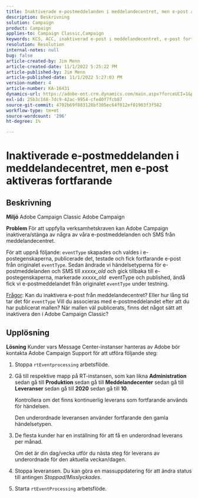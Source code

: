 ```yaml
---
title: Inaktiverade e-postmeddelanden i meddelandecentret, men e-post aktiveras fortfarande
description: Beskrivning
solution: Campaign
product: Campaign
applies-to: Campaign Classic,Campaign
keywords: KCS, ACC, inaktiverad e-post i meddelandecentret, e-post fortfarande utlöses, Adobe Campaign Classic, Adobe Campaign, felsökning
resolution: Resolution
internal-notes: null
bug: false
article-created-by: Jim Menn
article-created-date: 11/1/2022 5:25:22 PM
article-published-by: Jim Menn
article-published-date: 11/1/2022 5:27:03 PM
version-number: 4
article-number: KA-16431
dynamics-url: https://adobe-ent.crm.dynamics.com/main.aspx?forceUCI=1&pagetype=entityrecord&etn=knowledgearticle&id=ded77429-0a5a-ed11-9561-6045bd006a22
exl-id: 25b3c168-7dc9-42ac-9954-cfe40f7fcb87
source-git-commit: 4702b69f883128bf305ec64f012ef01903f3f582
workflow-type: tm+mt
source-wordcount: '296'
ht-degree: 1%

---
```


# Inaktiverade e-postmeddelanden i meddelandecentret, men e-post aktiveras fortfarande

## Beskrivning


<b>Miljö</b>
Adobe Campaign Classic Adobe Campaign

<b>Problem</b>
För att uppfylla verksamhetskraven kan Adobe Campaign inaktivera/stänga av några av våra e-postmeddelanden och SMS från meddelandecentret.

För att uppnå följande: `eventType` skapades och valdes i e-postegenskaperna, publicerade det, testade och fick fortfarande e-post från originalet `eventType`.
Sedan ändrade vi händelsetyperna för e-postmeddelanden och SMS till *xxxxx_old* och gick tillbaka till e-postegenskaperna, markerade *xxxxx_old*  eventType och published, ändå fick vi e-postmeddelandet från originalet `eventType` under testning.

<u>Frågor</u>: Kan du inaktivera e-post från meddelandecentret?
Eller hur lång tid tar det för `eventType` Vill du associeras med e-postmeddelandet efter att du har publicerat mallen?
När mallen väl publicerats, finns det något sätt att inaktivera den i Adobe Campaign Classic?


## Upplösning


<b>Lösning</b>
Kunder vars Message Center-instanser hanteras av Adobe bör kontakta Adobe Campaign Support för att utföra följande steg:

1. Stoppa `rtEventprocessing` arbetsflöde.
2. Gå till respektive mapp på RT-instansen, som kan likna <b>Administration</b> sedan gå till <b>Produktion</b> sedan gå till <b>Meddelandecenter</b> sedan gå till <b>Leveranser</b> sedan gå till <b>2020</b> sedan gå till <b>10</b>.

   Kontrollera om det finns kontinuerlig leverans som fortfarande används för händelsen.

   Den underordnade leveransen använder fortfarande den gamla händelsetypen.
3. De flesta kunder har en inställning för att få en underordnad leverans per månad.

   Om det är din dag/vecka utför du nästa steg för leverans av underordnade för den aktuella veckan/dagen.
4. Stoppa leveransen. Du kan göra en massuppdatering för att ändra status till antingen *Stoppad*/*Misslyckades*.
5. Starta `rtEventProcessing` arbetsflöde.
